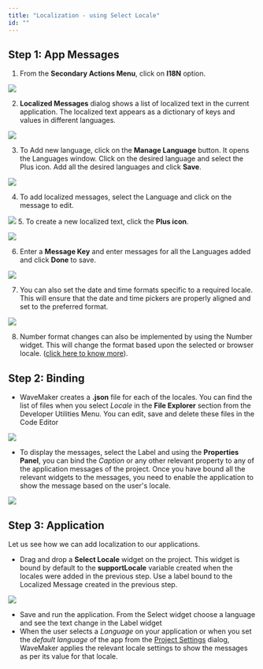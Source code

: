 ```yaml
---
title: "Localization - using Select Locale"
id: ""
---
```


## Step 1: App Messages

1. From the **Secondary Actions Menu**, click on **I18N** option. 

[![](/learn/assets/loc_create.png)](/learn/assets/loc_create.png)

2. **Localized Messages** dialog shows a list of localized text in the current application. The localized text appears as a dictionary of keys and values in different languages. 

[![](/learn/assets/loc_default_msgs.png)](/learn/assets/loc_default_msgs.png)

3. To Add new language, click on the **Manage Language** button. It opens the Languages window. Click on the desired language and select the Plus icon. Add all the desired languages and click **Save**. 

[![](/learn/assets/loc_new_locale.png)](/learn/assets/loc_new_locale.png)

4. To add localized messages, select the Language and click on the message to edit. 

[![](/learn/assets/loc_edit_msg.png)](/learn/assets/loc_edit_msg.png)
5. To create a new localized text, click the **Plus icon**. 

[![](/learn/assets/loc_new_msg.png)](/learn/assets/loc_new_msg.png)

6. Enter a **Message Key** and enter messages for all the Languages added and click **Done** to save. 

[![](/learn/assets/loc_new_msg_entry.png)](/learn/assets/loc_new_msg_entry.png)

7. You can also set the date and time formats specific to a required locale. This will ensure that the date and time pickers are properly aligned and set to the preferred format. 

[![](/learn/assets/loc_edit_formats.png)](/learn/assets/loc_edit_formats.png)

8. Number format changes can also be implemented by using the Number widget. This will change the format based upon the selected or browser locale. ([click here to know more](/learn/app-development/widgets/form-widgets/number/)).

## Step 2: Binding

- WaveMaker creates a **.json** file for each of the locales. You can find the list of files when you select _Locale_ in the **File Explorer** section from the Developer Utilities Menu. You can edit, save and delete these files in the Code Editor 

[![](/learn/assets/loc_json.png)](/learn/assets/loc_json.png)

- To display the messages, select the Label and using the **Properties Panel**, you can bind the _Caption_ or any other relevant property to any of the application messages of the project. Once you have bound all the relevant widgets to the messages, you need to enable the application to show the message based on the user's locale. 

[![](/learn/assets/loc_binding.png)](/learn/assets/loc_binding.png)

## Step 3: Application

Let us see how we can add localization to our applications.

- Drag and drop a **Select Locale** widget on the project. This widget is bound by default to the **supportLocale** variable created when the locales were added in the previous step. Use a label bound to the Localized Message created in the previous step. 

[![](/learn/assets/loc_design.png)](/learn/assets/loc_design.png)

- Save and run the application. From the Select widget choose a language and see the text change in the Label widget
- When the user selects a _Language_ on your application or when you set the _default language_ of the app from the [Project Settings](/learn/app-development/wavemaker-overview/product-walkthrough#project-settings) dialog, WaveMaker applies the relevant locale settings to show the messages as per its value for that locale.
